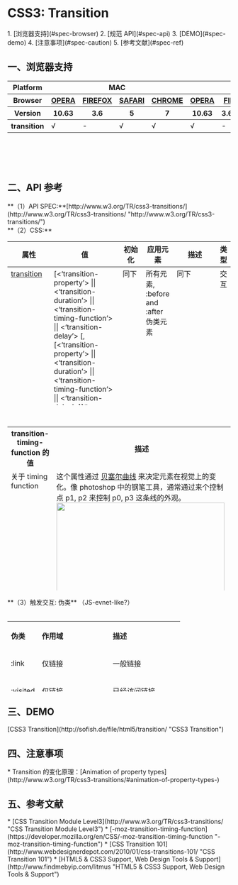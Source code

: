 <h1>CSS3: Transition</h1>
1. [浏览器支持](#spec-browser)
2. [规范 API](#spec-api)
3. [DEMO](#spec-demo)
4. [注意事项](#spec-caution)
5. [参考文献](#spec-ref)

<h2 id="spec-browser">一、浏览器支持</h2>
<table class="litmus-browser-support-results zeroBorder" summary="Browser support for HTML5 Forms Inputs" height="162" width="920">
<tbody>
<tr>
<th class="primary-heading" scope="row"><span class="offScreen">Platform</span></th>
<th class="primary-heading" colspan="4" scope="colgroup">MAC</th>
<th class="primary-heading" colspan="8" scope="colgroup">WIN</th>
<th class="offScreen">%</th>
</tr>
<tr>
<th class="row-heading secondary-heading" scope="row"><span class="offScreen">Browser</span></th>
<th class="browser-id browser-opera secondary-heading" colspan="1" scope="col"><a href="http://www.opera.com/browser/" target="_blank" title="Download the Opera web browser">OPERA</a></th>
<th class="browser-firefox browser-id secondary-heading" colspan="1" scope="col"><a href="http://www.mozilla-europe.org/en/firefox/" target="_blank" title="Download the Firefox web browser">FIREFOX</a></th>
<th class="browser-id browser-safari secondary-heading" colspan="1" scope="col"><a href="http://www.apple.com/safari/download/" target="_blank" title="Download the Safari web browser">SAFARI</a></th>
<th class="browser-chrome browser-id secondary-heading" colspan="1" scope="col"><a href="http://www.google.com/chrome/" target="_blank" title="Download the Chrome web browser">CHROME</a></th>
<th class="browser-id browser-opera secondary-heading" colspan="1" scope="col"><a href="http://www.opera.com/browser/" target="_blank" title="Download the Opera web browser">OPERA</a></th>
<th class="browser-firefox browser-id secondary-heading" colspan="2" scope="colgroup"><a href="http://www.mozilla-europe.org/en/firefox/" target="_blank" title="Download the Firefox web browser">FIREFOX</a></th>
<th class="browser-id browser-safari secondary-heading" colspan="1" scope="col"><a href="http://www.apple.com/safari/download/" target="_blank" title="Download the Safari web browser">SAFARI</a></th>
<th class="browser-id browser-ie secondary-heading" colspan="2" scope="colgroup"><a href="http://www.microsoft.com/ie/" target="_blank" title="Download the Ie web browser">IE</a></th>
<th class="browser-chrome browser-id secondary-heading" colspan="2" scope="colgroup"><a href="http://www.google.com/chrome/" target="_blank" title="Download the Chrome web browser">CHROME</a></th>
<th class="offScreen">&nbsp;</th>
</tr>
<tr>
<th class="row-heading tertiary-heading" scope="row"><span class="offScreen">Version</span></th>
<th class="tertiary-heading" scope="col"> 10.63 </th>
<th class="tertiary-heading" scope="col"> 3.6 </th>
<th class="tertiary-heading" scope="col"> 5 </th>
<th class="tertiary-heading" scope="col"> 7 </th>
<th class="tertiary-heading" scope="col"> 10.63 </th>
<th class="tertiary-heading" scope="col"> 3.6 </th>
<th class="tertiary-heading" scope="col"> 4.03 </th>
<th class="tertiary-heading" scope="col"> 5 </th>
<th class="tertiary-heading" scope="col"> 8 </th>
<th class="tertiary-heading" scope="col"> 9 </th>
<th class="tertiary-heading" scope="col"> 7 </th>
<th class="tertiary-heading" scope="col"> 8 </th>
<th class="offScreen">&nbsp;</th>
</tr>
</tbody>
 
<tbody>
<tr>
<th class="row-heading" scope="row">transition<br>
</th>
<td>√<br>
</td>
<td>-<br>
</td>
<td class="supported">√</td>
<td class="supported">√</td>
<td>√</td>
<td>-<br>
</td>
<td class="supported">√</td>
<td class="supported">√</td>
<td>-<br>
</td>
<td>-<br>
</td>
<td class="supported">√</td>
<td class="supported">√</td>
<td class="grade-limited support-grade"> 44%</td>
</tr>
</tbody>
</table>
<br>
<h2 id="spec-api">二、API 参考</h2>
**（1）API SPEC:**[http://www.w3.org/TR/css3-transitions/](http://www.w3.org/TR/css3-transitions/ "http://www.w3.org/TR/css3-transitions/")<br/>
**（2）CSS:**
<table class="proptable zeroBorder" style="" height="369" width="920">
<tbody>
<tr>
<th>属性<br>
</th>
<th>值<br>
</th>
<th>初始化<br>
</th>
<th>应用元素<br>
</th>
<th>描述<br>
</th>
<th>类型<br>
</th>
</tr>
</tbody>
 
<tbody>
<tr valign="baseline">
<td style="text-align:left"><a class="property" href="http://www.w3.org/TR/css3-transitions/#transition">transition</a></td>
<td style="text-align:left">[&lt;‘transition-property’&gt; || &lt;‘transition-duration’&gt; || &lt;‘transition-timing-function’&gt; || &lt;‘transition-delay’&gt; [, [&lt;‘transition-property’&gt; || &lt;‘transition-duration’&gt; || &lt;‘transition-timing-function’&gt; || &lt;‘transition-delay’&gt;]]* </td>
<td style="text-align:left">同下<br>
</td>
<td style="text-align:left">所有元素, :before and :after 伪类元素<br>
</td>
<td style="text-align:left">同下<br>
</td>
<td style="text-align:left">交互<br>
</td>
</tr>
<tr valign="baseline">
<td style="text-align:left"><a class="property" href="http://www.w3.org/TR/css3-transitions/#transition-delay">transition-delay</a></td>
<td style="text-align:left">&lt;time&gt; [, &lt;time&gt;]* </td>
<td style="text-align:left">0<br>
</td>
<td style="text-align:left">同上<br>
</td>
<td style="text-align:left">时间，可以有多个，与 transition-property 的值对应。 取值从 0 开始。 </td>
<td style="text-align:left">交互</td>
</tr>
<tr valign="baseline">
<td style="text-align:left"><a class="property" href="http://www.w3.org/TR/css3-transitions/#transition-duration">transition-duration</a></td>
<td style="text-align:left">&lt;time&gt; [, &lt;time&gt;]* </td>
<td style="text-align:left">0<br>
</td>
<td style="text-align:left">同上</td>
<td style="text-align:left">同上<br>
</td>
<td style="text-align:left">交互 </td>
</tr>
<tr valign="baseline">
<td style="text-align:left"><a class="property" href="http://www.w3.org/TR/css3-transitions/#transition-property">transition-property</a></td>
<td style="text-align:left">none | all | [ &lt;IDENT&gt; ] [ ‘,’ &lt;IDENT&gt; ]* </td>
<td style="text-align:left">all<br>
</td>
<td style="text-align:left">同上</td>
<td style="text-align:left">1、none, 所有都不应用 transition;<br>
 2、all, 所有都应用;<br>
 3、&lt;IDENT&gt;, 可以有多个值，可以为 color, length 等。</td>
<td style="text-align:left">视觉 </td>
</tr>
<tr valign="baseline">
<td style="text-align:left"><a class="property" href="http://www.w3.org/TR/css3-transitions/#transition-timing-function">transition-timing-function</a></td>
<td style="text-align:left">ease | linear | ease-in | ease-out | ease-in-out | cubic-bezier(&lt;number&gt;, &lt;number&gt;, &lt;number&gt;, &lt;number&gt;) [, ease | linear | ease-in | ease-out | ease-in-out | cubic-bezier(&lt;number&gt;, &lt;number&gt;, &lt;number&gt;, &lt;number&gt;)]* </td>
<td style="text-align:left">ease </td>
<td style="text-align:left">同上</td>
<td style="text-align:left">与 transition-property 的值对应。<br>
</td>
<td style="text-align:left">交互 </td>
</tr>
</tbody>
</table>
<br>
<table class="proptable zeroBorder" style="" height="369" width="920">
<tbody>
<tr>
<th>transition-timing-function 的值<br>
</th>
<th>描述<br>
</th>
</tr>
<tr valign="baseline">
<td style="text-align:left">关于 timing function<br>
</td>
<td style="text-align:left">这个属性通过 <a href="http://en.wikipedia.org/wiki/B%C3%A9zier_curve#Cubic_B.C3.A9zier_curves" id="h.yd" title="贝塞尔曲线">贝塞尔曲线</a> 来决定元素在视觉上的变化。像 photoshop 中的钢笔工具，通常通过来个控制点 p1, p2 来控制 p0, p3 这条线的外观。 
<div id="qeqo" style="text-align:left"><img src="/images/css3-transition.png" style="height:351px;width:379px"></div>
<br>
</td>
</tr>
<tr valign="baseline">
<td style="text-align:left">ease<br>
</td>
<td style="text-align:left">逐渐减慢，等价于 cubic-bezier(0.25, 0.1, 0.25, 1.0)<br>
</td>
</tr>
<tr valign="baseline">
<td style="text-align:left">linear</td>
<td style="text-align:left">匀速变化，等价于 cubic-bezier(0, 0, 1.0, 1.0)</td>
</tr>
<tr valign="baseline">
<td style="text-align:left">ease-in</td>
<td style="text-align:left">加速，等价于 cubic-bezier(0.42, 0, 1.0, 1.0)</td>
</tr>
<tr valign="baseline">
<td style="text-align:left">ease-out</td>
<td style="text-align:left">减速，等价于 cubic-bezier(0, 0, 0.58, 1.0)</td>
</tr>
<tr>
<td style="text-align:left">ease-in-out<br>
</td>
<td style="text-align:left">先加速后减速，等价于 cubic-bezier(0.42, 0, 0.58, 1.0)<br>
</td>
</tr>
<tr>
<td style="text-align:left">cubic-bezier(x1, y1, x2, y2)<br>
</td>
<td style="text-align:left">四个值用来控制 p1(x1, y1) 与 p2(x2, y2)，所有的值都规定在 0.0 ～ 1.0 这个区间<br>
</td>
</tr>
</tbody>
</table>
**（3）触发交互: 伪类** （JS-evnet-like?）
<div style="">&nbsp;&nbsp; &nbsp; 
<table class="zeroBorder" border="0" cellpadding="3" height="159" width="920">
<tbody>
<tr>
<th style="text-align:left">
<p>伪类<br>
</p>
</th>
<th style="text-align:left">
<p>作用域<br>
</p>
</th>
<th style="text-align:left">
<p>描述</p>
</th>
</tr>
<tr>
<td style="text-align:left">
<p>:link</p>
</td>
<td style="text-align:left">
<p>仅链接</p>
</td>
<td style="text-align:left">
<p>一般链接</p>
</td>
</tr>
<tr>
<td style="text-align:left">
<p>:visited</p>
</td>
<td style="text-align:left">
<p>仅链接<br>
</p>
</td>
<td style="text-align:left">
<p>已经访问链接</p>
</td>
</tr>
<tr>
<td style="text-align:left">
<p>:hover</p>
</td>
<td style="text-align:left">
<p>所有元素</p>
</td>
<td style="text-align:left">
<p>鼠标在其上面的状态<br>
</p>
</td>
</tr>
<tr>
<td style="text-align:left">
<p>:active</p>
</td>
<td style="text-align:left">
<p>同上</p>
</td>
<td style="text-align:left">
<p>激活状态</p>
</td>
</tr>
<tr>
<td style="text-align:left">
<p>:focus</p>
</td>
<td style="text-align:left">
<p>可以选中的所有元素</p>
</td>
<td style="text-align:left">
<p>被选中状态</p>
</td>
</tr>
<tr>
<td style="text-align:left">
<p>None</p>
</td>
<td style="text-align:left">
<p>所有元素</p>
</td>
<td style="text-align:left">
<p>默认值<br>
</p>
</td>
</tr>
</tbody>
</table>
</div>

<h2 id="spec-demo">三、DEMO</h2>
[CSS3 Transition](http://sofish.de/file/html5/transition/ "CSS3 Transition")

<h2 id="spec-caution">四、注意事项</h2>
* Transition 的变化原理：[Animation of property types](http://www.w3.org/TR/css3-transitions/#animation-of-property-types-)

<h2 id="spec-ref">五、参考文献</h2>
* [CSS Transition Module Level3](http://www.w3.org/TR/css3-transitions/ "CSS Transition Module Level3")
* [-moz-transition-timing-function](https://developer.mozilla.org/en/CSS/-moz-transition-timing-function "-moz-transition-timing-function")
* [CSS Transition 101](http://www.webdesignerdepot.com/2010/01/css-transitions-101/ "CSS Transition 101")
* [HTML5 & CSS3 Support, Web Design Tools & Support](http://www.findmebyip.com/litmus "HTML5 & CSS3 Support, Web Design Tools & Support")

